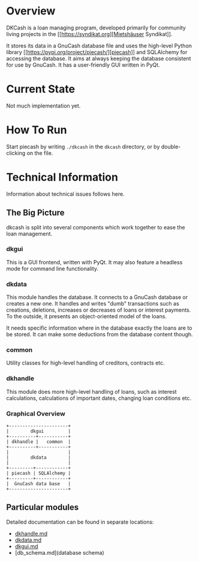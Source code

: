 # Overview
DKCash is a loan managing program, developed primarily for community living
projects in the [[https://syndikat.org][Mietshäuser Syndikat]].

It stores its data in a GnuCash database file and uses the high-level Python
library [[https://pypi.org/project/piecash/][piecash]] and SQLAlchemy for
accessing the database.  It aims at always keeping the database consistent for
use by GnuCash.  It has a user-friendly GUI written in PyQt.

# Current State
Not much implementation yet.

# How To Run
Start piecash by writing `./dkcash` in the `dkcash` directory, or by
double-clicking on the file.

# Technical Information
Information about technical issues follows here.

## The Big Picture
dkcash is split into several components which work together to ease the loan
management.

### dkgui
This is a GUI frontend, written with PyQt.  It may also feature a headless mode
for command line functionality.

### dkdata
This module handles the database.  It connects to a GnuCash database or creates
a new one. It handles and writes "dumb" transactions such as creations,
deletions, increases or decreases of loans or interest payments.  To the
outside, it presents an object-oriented model of the loans.

It needs specific information where in the database exactly the loans are to be
stored.  It can make some deductions from the database content though.

### common

Utility classes for high-level handling of creditors, contracts etc.

### dkhandle
This module does more high-level handling of loans, such as interest
calculations, calculations of important dates, changing loan conditions etc.

### Graphical Overview
```ditaa
+----------------------+
|        dkgui         |
+----------+-----------+
| dkhandle |   common  |
+----------+-----------+
|                      |
|        dkdata        |
|                      |
+---------+------------+
| piecash | SQLAlchemy |
+---------+------------+
|  GnuCash data base   |
+----------------------+
```

## Particular modules
Detailed documentation can be found in separate locations:
- [dkhandle.md](dkhandle)
- [dkdata.md](dkdata)
- [dkgui.md](dkgui)
- [db_schema.md](database schema)

